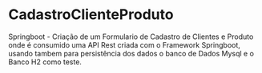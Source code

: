 # CadastroClienteProduto
Springboot - Criação de um Formulario de Cadastro de Clientes e Produto onde é consumido uma API Rest criada com o Framework Springboot, usando tambem para persistência dos dados o banco de Dados Mysql e o Banco H2 como teste.
